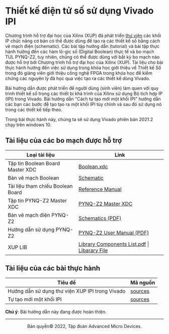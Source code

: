 # Thiết kế điện tử số sử dụng Vivado IPI

Chương trình hỗ trợ đại học của Xilinx (XUP) đã phát triển [thư viện](./sources/XUP_LIB) các khối IP chức năng cơ bản có thể được dùng để tạo ra các thiết kế số bằng cách vẽ mạch điện (schematic). Các bài tập hướng dẫn (tutorial) và bài tập thực hành hướng đến các hàm lô-gic số (Digital Boolean) thực tế và bo mạch TUL PYNQ-Z2, tuy nhiên, chúng có thể được dùng với bất kỳ bo mạch nào được hỗ trợ bởi Chương trình hỗ trợ đại học của Xilinx (XUP). Tài liệu cho bài thực hành hướng đến việc sử dụng trong khóa học giới thiệu về Thiết kế Số trong đó giảng viên giới thiệu công nghệ FPGA trong khóa học để kiểm chứng các nguyên lý đã học qua việc tạo ra các thiết kế dùng Vivado.

Bài hướng dẫn được phát triển để người dùng (sinh viên) làm quen với quy trình thiết kế số trong các thiết bị khả trình của Xilinx sử dụng Bộ tích hợp IP (IPI) trong Vivado. Bài hướng dẫn "Cách tự tạo mới một khối IPI" hướng dẫn các bạn các bước để tạo tạo ra một khối IPI tùy chỉnh và sau đó sử dụng nó trong các thiết kế tiếp theo.

Trong bài thực hành này, chúng ta sẽ sử dụng Vivado phiên bản 2021.2 chạy trên windows 10.

## Tài liệu của các bo mạch được hỗ trợ

| Loại tài liệu                  | Link                                                         |
| ------------------------------ | ------------------------------------------------------------ |
| Tập tin Boolean Board Master XDC  | [Boolean.xdc](https://www.realdigital.org/downloads/8d5c167add28c014173edcf51db78bb9.txt) |
| Bản vẽ mạch Boolean        | [Schematic](https://www.realdigital.org/downloads/63f9a8205ebd9c2e8c2d265ad25097dc.pdf) |
| Tài liệu tham chiếu Boolean Board | [Reference Manual](https://www.realdigital.org/doc/02013cd17602c8af749f00561f88ae21) |
| Tập tin PYNQ-Z2 Master XDC     | [PYNQ-Z2 Master XDC](https://dpoauwgwqsy2x.cloudfront.net/Download/pynq-z2_v1.0.xdc.zip) |
| Bản vẽ mạch điện PYNQ-Z2       | [Schematics (PDF)](https://dpoauwgwqsy2x.cloudfront.net/Download/TUL_PYNQ_Schematic_R12.pdf) |
| Hướng dẫn sử dụng PYNQ-Z2      | [PYNQ-Z2 User Manual (PDF)](https://dpoauwgwqsy2x.cloudfront.net/Download/pynqz2_user_manual_v1_0.pdf) |
| XUP LIB                        | [Library Components List.pdf](https://www.xilinx.com/content/dam/xilinx/support/documentation/university/Vivado-Teaching/Digital-Design/2014x/docs-pdf/Library_Components_List.pdf) \| [Libarary File](./sources/XUP_LIB) |

## Tài liệu của các bài thực hành

| Tiêu đề                                         | Mã nguồn                                                   |
|-------------------------------------------------|----------------------------------------------------------|
| Hướng dẫn sử dụng thư viện XUP IPI trong Vivado | [sources](./sources/Vivado_Tutorial_Using_IP_Integrator) |
| Tự tạo mới một khối IPI                         | [sources](./sources/Vivado_Tutorial_Using_IP_Integrator) |

**Chú ý**: Bài hướng dẫn này đang được hoàn thiện.



------------------------------------------------------
<p align="center">Bản quyền&copy; 2022, Tập đoàn Advanced Micro Devices.</p>
